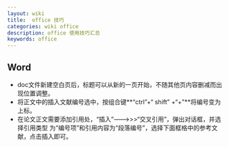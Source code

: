 ```yaml
---
layout: wiki
title:  office 技巧
categories: wiki office
description: office 使用技巧汇总
keywords: office
---
```



## Word

+ doc文件新建空白页后，标题可以从新的一页开始，不随其他页内容删减而出现位置调整。
+ 将正文中的插入文献编号选中，按组合键**“ctrl”+“ shift” +“+”**将编号变为上标。
+ 在论文正文需要添加引用处，“插入”--->>>“交叉引用”，弹出对话框，并选择引用类型 为“编号项”和引用内容为“段落编号”，选择下面框格中的参考文献，点击插入即可。
